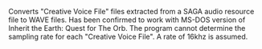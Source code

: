 Converts "Creative Voice File" files extracted from a SAGA audio resource file to WAVE files. Has been confirmed to work with MS-DOS version of Inherit the Earth: Quest for The Orb. The program cannot determine the sampling rate for each "Creative Voice File". A rate of 16khz is assumed.
